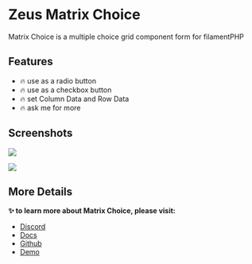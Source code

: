 # Zeus Matrix Choice

Matrix Choice is a multiple choice grid component form for filamentPHP

## Features

- 🔥 use as a radio button
- 🔥 use as a checkbox button
- 🔥 set Column Data and Row Data
- 🔥 ask me for more

## Screenshots

![](https://larazeus.com/images/screenshots/matrix-choice/form-1.png)

![](https://larazeus.com/images/screenshots/matrix-choice/form-2.png)

## More Details
**✨ to learn more about Matrix Choice, please visit:**

- [Discord](https://discord.com/channels/883083792112300104/1177055691203158066)
- [Docs](https://larazeus.com/docs/matrix-choice)
- [Github](https://github.com/lara-zeus/matrix-choice)
- [Demo](https://demo.larazeus.com/admin/matrix)
